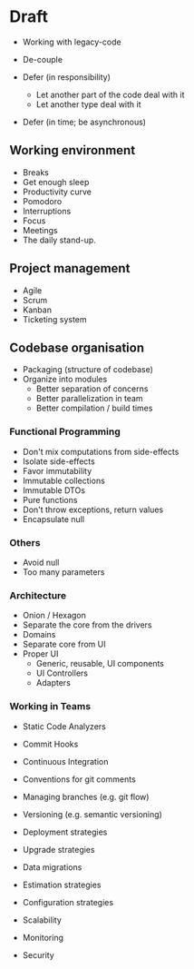 # Draft

* Working with legacy-code

* De-couple
* Defer (in responsibility)
  * Let another part of the code deal with it
  * Let another type deal with it
* Defer (in time; be asynchronous)

## Working environment

* Breaks
* Get enough sleep
* Productivity curve
* Pomodoro
* Interruptions
* Focus
* Meetings
* The daily stand-up.

## Project management

* Agile
* Scrum
* Kanban
* Ticketing system

## Codebase organisation

* Packaging (structure of codebase)
* Organize into modules
  * Better separation of concerns
  * Better parallelization in team
  * Better compilation / build times

### Functional Programming

* Don't mix computations from side-effects
 * Isolate side-effects
* Favor immutability
 * Immutable collections
 * Immutable DTOs
 * Pure functions
 * Don't throw exceptions, return values
* Encapsulate null

### Others

* Avoid null
* Too many parameters

### Architecture

* Onion / Hexagon
* Separate the core from the drivers
* Domains
* Separate core from UI
* Proper UI
  * Generic, reusable, UI components
  * UI Controllers
  * Adapters

### Working in Teams

* Static Code Analyzers
* Commit Hooks
* Continuous Integration
* Conventions for git comments
* Managing branches (e.g. git flow)

* Versioning (e.g. semantic versioning)
* Deployment strategies
* Upgrade strategies

* Data migrations

* Estimation strategies

* Configuration strategies

* Scalability
* Monitoring
* Security

